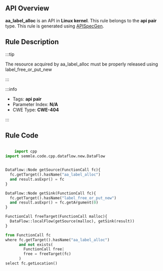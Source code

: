 ---
---


## API Overview
**aa_label_alloc** is an API in **Linux kernel**. This rule belongs to the **api pair** type. This rule is generated using [APISpecGen](../../tools/APISpecGen).
## Rule Description

:::tip

The resource acquired by aa_label_alloc must be properly released using label_free_or_put_new

:::

:::info

- Tags: **api pair**
- Parameter Index: **N/A**
- CWE Type: **CWE-404**

:::

## Rule Code
```python

    import cpp
import semmle.code.cpp.dataflow.new.DataFlow


DataFlow::Node getSource(FunctionCall fc){
  fc.getTarget().hasName("aa_label_alloc")
  and result.asExpr() = fc
}

DataFlow::Node getSink(FunctionCall fc){
  fc.getTarget().hasName("label_free_or_put_new")
  and result.asExpr() = fc.getArgument(0)
}

FunctionCall freeTarget(FunctionCall malloc){
  DataFlow::localFlow(getSource(malloc), getSink(result))
}

from FunctionCall fc
where fc.getTarget().hasName("aa_label_alloc")
      and not exists(
        FunctionCall free| 
        free = freeTarget(fc)
      )
select fc.getLocation()

    
```